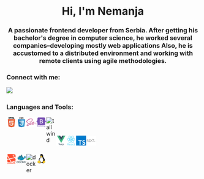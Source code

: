 <h1 align="center">Hi, I'm Nemanja</h1>
<h3 align="center">
 A passionate frontend developer from Serbia. After getting his bachelor's degree in computer science, he worked several companies–developing mostly web applications Also, he is accustomed to a distributed environment and working with remote clients using agile methodologies.
</h3>

<h3 align="left">Connect with me:</h3>

 [<img src="https://img.shields.io/badge/linkedin-%230077B5.svg?&style=for-the-badge&logo=linkedin&logoColor=white" />](https://www.linkedin.com/in/nemanjamitic1985)


<h3 align="left">Languages and Tools:</h3>
<img align="left" alt="HTML5" width="26px" src="https://raw.githubusercontent.com/github/explore/80688e429a7d4ef2fca1e82350fe8e3517d3494d/topics/html/html.png" />
<img align="left" alt="CSS3" width="26px" src="https://raw.githubusercontent.com/github/explore/80688e429a7d4ef2fca1e82350fe8e3517d3494d/topics/css/css.png" />
<img align="left" alt="Sass" width="26px" src="https://raw.githubusercontent.com/github/explore/80688e429a7d4ef2fca1e82350fe8e3517d3494d/topics/sass/sass.png" /> 
<img align="left"  width="26px" src="https://raw.githubusercontent.com/devicons/devicon/master/icons/bootstrap/bootstrap-plain-wordmark.svg" alt="bootstrap" />
<img align="left" width="26px" src="https://www.vectorlogo.zone/logos/tailwindcss/tailwindcss-icon.svg" alt="tailwind"  />

<br><br>

<img align="left" width="26px" src="https://raw.githubusercontent.com/devicons/devicon/master/icons/vuejs/vuejs-original-wordmark.svg" />
<img align="left" width="26px" src="https://raw.githubusercontent.com/devicons/devicon/master/icons/react/react-original-wordmark.svg" />
<img align="left" alt="Typescript" width="26px" src="https://raw.githubusercontent.com/github/explore/80688e429a7d4ef2fca1e82350fe8e3517d3494d/topics/typescript/typescript.png" />
<img align="left" alt="NextJS" width="26px" src="https://raw.githubusercontent.com/github/explore/28b02bbc9ad9f7a503c43775aebeb515dc2da5fc/topics/nextjs/nextjs.png" />

<br><br>

<img align="left" width="26px" src="https://raw.githubusercontent.com/devicons/devicon/master/icons/laravel/laravel-plain-wordmark.svg" alt="laravel" />
<img align="left" width="26px" src="https://raw.githubusercontent.com/devicons/devicon/master/icons/docker/docker-original-wordmark.svg" alt="docker" />
<img align="left" width="26px" src="https://www.vectorlogo.zone/logos/git-scm/git-scm-icon.svg" alt="docker" />
<img align="left" width="26px" src="https://raw.githubusercontent.com/devicons/devicon/master/icons/linux/linux-original.svg" alt="linux" />

